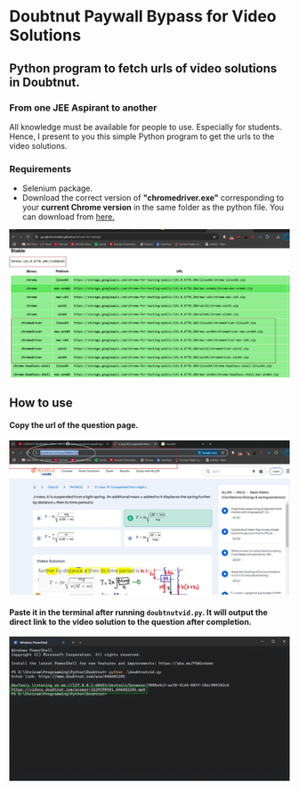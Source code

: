 
# Doubtnut Paywall Bypass for Video Solutions
## Python program to fetch urls of video solutions in Doubtnut.
### From one JEE Aspirant to another

All knowledge must be available for people to use. Especially for students. 
Hence, I present to you this simple Python program to get the urls to the video solutions.

### Requirements
* Selenium package.
* Download the correct version of <b>"chromedriver.exe"</b> corresponding to your <b>current Chrome version</b> in the same folder as the python file. You can download from [here.](https://googlechromelabs.github.io/chrome-for-testing/)

![downloading chromedriver.exe](https://github.com/EmperorShade/doubtnut-paywall-bypass/blob/main/misc/chromedriver%20download.png?)

## How to use
#### Copy the url of the question page.

![how to select url](https://raw.githubusercontent.com/EmperorShade/doubtnut-paywall-bypass/refs/heads/main/misc/choosing%20url.png)

#### Paste it in the terminal after running ```doubtnutvid.py```. It will output the direct link to the video solution to the question after completion.
 ![final output](https://github.com/EmperorShade/doubtnut-paywall-bypass/blob/main/misc/terminal%20output.png)
 
